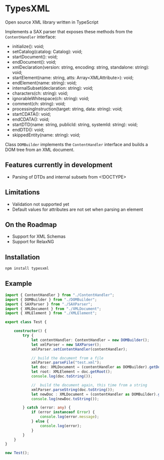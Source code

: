 # TypesXML

Open source XML library written in TypeScript

Implements a SAX parser that exposes these methods from the `ContentHandler` interface:

* initialize(): void;
* setCatalog(catalog: Catalog): void;
* startDocument(): void;
* endDocument(): void;
* xmlDeclaration(version: string, encoding: string, standalone: string): void;
* startElement(name: string, atts: Array\<XMLAttribute>): void;
* endElement(name: string): void;
* internalSubset(declaration: string): void;
* characters(ch: string): void;
* ignorableWhitespace(ch: string): void;
* comment(ch: string): void;
* processingInstruction(target: string, data: string): void;
* startCDATA(): void;
* endCDATA(): void;
* startDTD(name: string, publicId: string, systemId: string): void;
* endDTD(): void;
* skippedEntity(name: string): void;

Class `DOMBuilder` implements the `ContentHandler` interface and builds a DOM tree from an XML document.

## Features currently in development

* Parsing of DTDs and internal subsets from <!DOCTYPE>

## Limitations

* Validation not supported yet
* Default values for attributes are not set when parsing an element

## On the Roadmap

* Support for XML Schemas
* Support for RelaxNG

## Installation

```bash
npm install typesxml
```

## Example

```TypeScript
import { ContentHandler } from "./ContentHandler";
import { DOMBuilder } from "./DOMBuilder";
import { SAXParser } from "./SAXParser";
import { XMLDocument } from "./XMLDocument";
import { XMLElement } from "./XMLElement";

export class Test {

    constructor() {
        try {
            let contentHandler: ContentHandler = new DOMBuilder();
            let xmlParser = new SAXParser();
            xmlParser.setContentHandler(contentHandler);

            // build the document from a file
            xmlParser.parseFile("test.xml");
            let doc: XMLDocument = (contentHandler as DOMBuilder).getDocument();
            let root: XMLElement = doc.getRoot();
            console.log(doc.toString());

            //  build the document again, this time from a string
            xmlParser.parseString(doc.toString());
            let newDoc : XMLDocument = (contentHandler as DOMBuilder).getDocument();
            console.log(newDoc.toString());

        } catch (error: any) {
            if (error instanceof Error) {
                console.log(error.message);
            } else {
                console.log(error);
            }
        }
    }
}

new Test();
```
